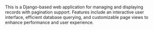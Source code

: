 This is a Django-based web application for managing and displaying records with pagination support. Features include an interactive user interface, efficient database querying, and customizable page views to enhance performance and user experience.
